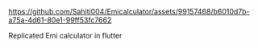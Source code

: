 https://github.com/Sahiti004/Emicalculator/assets/99157468/b6010d7b-a75a-4d61-80e1-99ff53fc7662

Replicated Emi calculator in flutter
